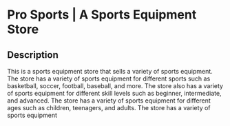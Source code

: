 # Pro Sports | A Sports Equipment Store 

## Description
This is a sports equipment store that sells a variety of sports equipment. The store has a variety of sports equipment for different sports such as basketball, soccer, football, baseball, and more. The store also has a variety of sports equipment for different skill levels such as beginner, intermediate, and advanced. The store has a variety of sports equipment for different ages such as children, teenagers, and adults. The store has a variety of sports equipment
